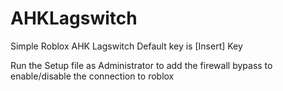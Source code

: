# AHKLagswitch
Simple Roblox AHK Lagswitch Default key is [Insert] Key

Run the Setup file as Administrator to add the firewall bypass to enable/disable the connection to roblox
